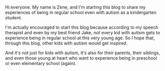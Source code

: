 Hi everyone. My name is Zene, and I'm starting this blog to share my experiences of being in regular school even with autism as a kindergarten student. 

I'm actually encouraged to start this blog because according to my speech therapist and even by my best friend Jake, not every kid with autism gets to experience being in regular school at this very young age. So I hope that, through this blog, other kids with autism would get inspired. 

And it's not just for kids with autism, it's also for their parents, their siblings, and even those young at heart who want to experience being in preschool or even elementary school (again).
